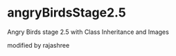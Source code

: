 # angryBirdsStage2.5


Angry Birds stage 2.5 with Class Inheritance and Images

modified by rajashree
